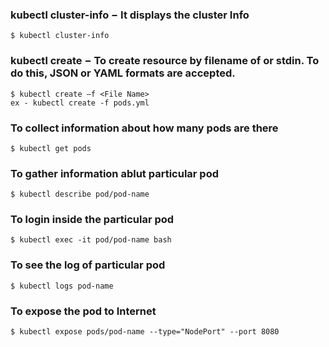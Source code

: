 ### kubectl cluster-info − It displays the cluster Info
```
$ kubectl cluster-info
```
### kubectl create − To create resource by filename of or stdin. To do this, JSON or YAML formats are accepted.
```
$ kubectl create –f <File Name>
ex - kubectl create -f pods.yml
```
### To collect information about how many pods are there
```
$ kubectl get pods
```
### To gather information ablut particular pod
```
$ kubectl describe pod/pod-name
```
### To login inside the particular pod
```
$ kubectl exec -it pod/pod-name bash 
```
### To see the log of particular pod
```
$ kubectl logs pod-name
```
### To expose the pod to Internet
```
$ kubectl expose pods/pod-name --type="NodePort" --port 8080
```
### 
